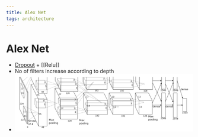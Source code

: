 ```yaml
---
title: Alex Net
tags: architecture
---
```


# Alex Net
- [Dropout](Dropout.md) + [[Relu]]
- No of filters increase according to depth
- ![im](assets/Pasted%20Image%2020220306120121.png)














































































